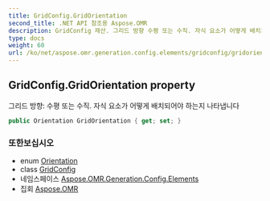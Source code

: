 ```yaml
---
title: GridConfig.GridOrientation
second_title: .NET API 참조용 Aspose.OMR
description: GridConfig 재산. 그리드 방향 수평 또는 수직. 자식 요소가 어떻게 배치되어야 하는지 나타냅니다
type: docs
weight: 60
url: /ko/net/aspose.omr.generation.config.elements/gridconfig/gridorientation/
---
```

## GridConfig.GridOrientation property

그리드 방향: 수평 또는 수직. 자식 요소가 어떻게 배치되어야 하는지 나타냅니다

```csharp
public Orientation GridOrientation { get; set; }
```

### 또한보십시오

* enum [Orientation](../../../aspose.omr.generation/orientation/)
* class [GridConfig](../)
* 네임스페이스 [Aspose.OMR.Generation.Config.Elements](../../gridconfig/)
* 집회 [Aspose.OMR](../../../)


